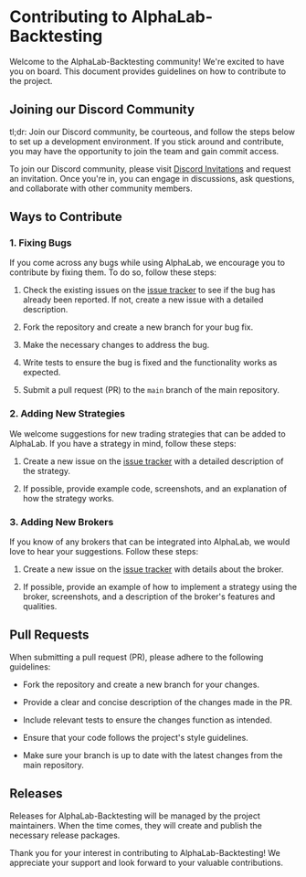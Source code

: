# Contributing to AlphaLab-Backtesting

Welcome to the AlphaLab-Backtesting community! We're excited to have you on board. This document provides guidelines on how to contribute to the project.

## Joining our Discord Community

tl;dr: Join our Discord community, be courteous, and follow the steps below to set up a development environment. If you stick around and contribute, you may have the opportunity to join the team and gain commit access.

To join our Discord community, please visit [Discord Invitations](https://discord.gg/DwwqBc9nX) and request an invitation. Once you're in, you can engage in discussions, ask questions, and collaborate with other community members.

## Ways to Contribute

### 1. Fixing Bugs

If you come across any bugs while using AlphaLab, we encourage you to contribute by fixing them. To do so, follow these steps:

1. Check the existing issues on the [issue tracker](https://github.com/Quanturf/AlphaLab-Backtesting/issues) to see if the bug has already been reported. If not, create a new issue with a detailed description.

2. Fork the repository and create a new branch for your bug fix.

3. Make the necessary changes to address the bug.

4. Write tests to ensure the bug is fixed and the functionality works as expected.

5. Submit a pull request (PR) to the `main` branch of the main repository.

### 2. Adding New Strategies

We welcome suggestions for new trading strategies that can be added to AlphaLab. If you have a strategy in mind, follow these steps:

1. Create a new issue on the [issue tracker](https://github.com/Quanturf/AlphaLab-Backtesting/issues) with a detailed description of the strategy.

2. If possible, provide example code, screenshots, and an explanation of how the strategy works.

### 3. Adding New Brokers

If you know of any brokers that can be integrated into AlphaLab, we would love to hear your suggestions. Follow these steps:

1. Create a new issue on the [issue tracker](https://github.com/Quanturf/AlphaLab-Backtesting/issues) with details about the broker.

2. If possible, provide an example of how to implement a strategy using the broker, screenshots, and a description of the broker's features and qualities.

## Pull Requests

When submitting a pull request (PR), please adhere to the following guidelines:

- Fork the repository and create a new branch for your changes.

- Provide a clear and concise description of the changes made in the PR.

- Include relevant tests to ensure the changes function as intended.

- Ensure that your code follows the project's style guidelines.

- Make sure your branch is up to date with the latest changes from the main repository.

## Releases

Releases for AlphaLab-Backtesting will be managed by the project maintainers. When the time comes, they will create and publish the necessary release packages.

Thank you for your interest in contributing to AlphaLab-Backtesting! We appreciate your support and look forward to your valuable contributions.